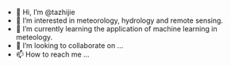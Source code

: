 - 👋 Hi, I’m @tazhijie
- 👀 I’m interested in meteorology, hydrology and remote sensing. 
- 🌱 I’m currently learning the application of machine learning in meteology.
- 💞️ I’m looking to collaborate on ...
- 📫 How to reach me ...

<!---
tazhijie/tazhijie is a ✨ special ✨ repository because its `README.md` (this file) appears on your GitHub profile.
You can click the Preview link to take a look at your changes.
--->
